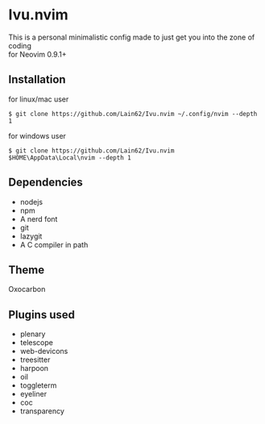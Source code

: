 # Ivu.nvim
This is a personal minimalistic config made to just get you into the zone of coding  
for Neovim 0.9.1+

## Installation
for linux/mac user  
```
$ git clone https://github.com/Lain62/Ivu.nvim ~/.config/nvim --depth 1
```  
for windows user  
```
$ git clone https://github.com/Lain62/Ivu.nvim $HOME\AppData\Local\nvim --depth 1
```  

## Dependencies
- nodejs
- npm
- A nerd font
- git
- lazygit
- A C compiler in path

## Theme 
Oxocarbon

## Plugins used
- plenary
- telescope
- web-devicons
- treesitter
- harpoon
- oil
- toggleterm
- eyeliner
- coc
- transparency
